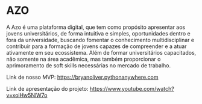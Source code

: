 # AZO

A Azo é uma plataforma digital, que tem como propósito apresentar aos jovens universitários, de forma intuitiva e simples, oportunidades dentro e fora da universidade, buscando fomentar o conhecimento multidisciplinar e contribuir para a formação de jovens capazes de compreender e a atuar ativamente em seu ecossistema. Além de formar universitários capacitados, não somente na área acadêmica, mas também proporcionar o aprimoramento de soft skills necessárias no mercado de trabalho.

Link de nosso MVP: https://bryanoliver.pythonanywhere.com

Link de apresentação do projeto: https://www.youtube.com/watch?v=xoiHw5NlW7o
